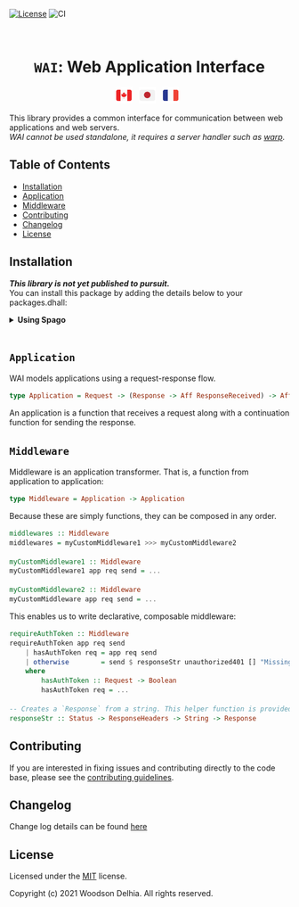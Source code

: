 [![License](https://img.shields.io/badge/license-MIT-blue.svg)](https://github.com/Woody88/purescript-wai/blob/master/LICENSE)
![CI](https://github.com/Woody88/purescript-wai/workflows/CI/badge.svg?branch=master)

</br>
<div align="center">
  <h1>
    <code>WAI</code>: Web Application Interface
  </h1>
</div>
<p align="center">
  <a href="https://github.com/Woody88/purescript-wai/blob/master/README.md"
    ><img
      height="30"
      src="https://raw.githubusercontent.com/Woody88/purescript-wai/master/docs/media/flag-ca.png"
      alt="English" /></a>
  &nbsp;
  <a
    href="https://github.com/Woody88/purescript-wai/blob/master/docs/ja-JP/README.md"
    ><img
      height="30"
      src="https://raw.githubusercontent.com/Woody88/purescript-wai/master/docs/media/flag-ja.png"
      alt="日本語" /></a>
  &nbsp;
  <a
    href="https://github.com/Woody88/purescript-wai/blob/master/docs/fr-FR/README.md"
    ><img
      height="30"
      src="https://raw.githubusercontent.com/Woody88/purescript-wai/master/docs/media/flag-fr.png"
      alt="Français" /></a>
  &nbsp;
</p>

This library provides a common interface for communication between web applications and web servers.\
_WAI cannot be used standalone, it requires a server handler such as [warp](https://github.com/Woody88/purescript-warp)._


Table of Contents
-----------------

  * [Installation](#installation)
  * [Application](#application)
  * [Middleware](#middleware)
  * [Contributing](#contributing)
  * [Changelog](#changelog)
  * [License](#license)

## Installation

***This library is not yet published to pursuit.***  
You can install this package by adding the details below to your packages.dhall:

<details>
  <summary><strong>Using Spago</strong></summary>

```dhall
let additions =
  { wai =
      { dependencies = [ "aff", "effect", "http-types", "node-net", "vault" ]
      , repo =
          "https://github.com/Woody88/purescript-wai.git"
      , version =
          "master"
      }
  , http-types =
      { dependencies = [ "tuples", "unicode", "generics-rep" ]
      , repo =
          "https://github.com/Woody88/purescript-http-types.git"
      , version =
          "master"
      }
    , vault =
        { dependencies =   [ "console", "effect" , "functions" , "maybe" , "prelude" , "psci-support" , "refs" ]
        , repo = "https://github.com/Woody88/purescript-vault.git"
        , version = "master"
        }
  }
```

```console
user@user:~$ spago install wai
```
</details>

</br>

## `Application`

WAI models applications using a request-response flow.

```purescript
type Application = Request -> (Response -> Aff ResponseReceived) -> Aff ResponseReceived
```

An application is a function that receives a request along with a continuation function for sending the response.

## `Middleware`

Middleware is an application transformer. That is, a function from application to application:

```purescript
type Middleware = Application -> Application
```

Because these are simply functions, they can be composed in any order.

```purescript
middlewares :: Middleware 
middlewares = myCustomMiddleware1 >>> myCustomMiddleware2

myCustomMiddleware1 :: Middleware 
myCustomMiddleware1 app req send = ...

myCustomMiddleware2 :: Middleware 
myCustomMiddleware app req send = ...
```

This enables us to write declarative, composable middleware:

```purescript
requireAuthToken :: Middleware 
requireAuthToken app req send 
    | hasAuthToken req = app req send 
    | otherwise        = send $ responseStr unauthorized401 [] "Missing Token!"
    where 
        hasAuthToken :: Request -> Boolean
        hasAuthToken req = ...

-- Creates a `Response` from a string. This helper function is provided by WAI. 
responseStr :: Status -> ResponseHeaders -> String -> Response
```
## Contributing

If you are interested in fixing issues and contributing directly to the code base,
please see the [contributing guidelines](https://github.com/Woody88/purescript-wai/blob/master/CONTRIBUTING.md).

## Changelog

Change log details can be found [here](https://github.com/Woody88/purescript-wai/blob/master/CHANGELOG.md) 
## License

Licensed under the [MIT](https://github.com/Woody88/purescript-wai/blob/vault/LICENSE) license.

Copyright (c) 2021 Woodson Delhia. All rights reserved.
